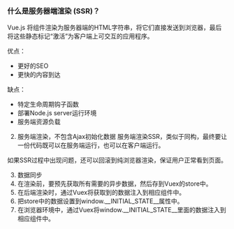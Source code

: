 ### 什么是服务器端渲染 (SSR)？
Vue.js 将组件渲染为服务器端的HTML字符串，将它们直接发送到浏览器，最后将这些静态标记“激活”为客户端上可交互的应用程序。

优点：
+ 更好的SEO
+ 更快的内容到达

缺点：
+ 特定生命周期钩子函数
+ 部署Node.js server运行环境
+ 服务端资源负载

2. 服务端渲染，不包含Ajax初始化数据
服务端渲染SSR，类似于同构，最终要让一份代码既可以在服务端运行，也可以在客户端运行。

如果SSR过程中出现问题，还可以回滚到纯浏览器渲染，保证用户正常看到页面。

3. 数据同步
1. 在渲染前，要预先获取所有需要的异步数据，然后存到Vuex的store中。
2. 在后端渲染时，通过Vuex将获取到的数据注入到相应组件中。
3. 把store中的数据设置到window.__INITIAL_STATE__属性中。
4. 在浏览器环境中，通过Vuex将window.__INITIAL_STATE__里面的数据注入到相应组件中。